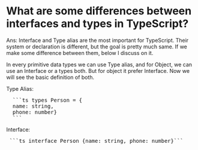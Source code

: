 # What are some differences between interfaces and types in TypeScript?
Ans: Interface and Type alias are the most important for TypeScript. Their system or declaration is different, but the goal is pretty much same. If we make some difference between them, below I discuss on it.

In every primitive data types we can use Type alias, and for Object, we can use an Interface or a types both. But for object it prefer Interface.
Now we will see the basic definition of both.

Type Alias:
<pre lang="markdown">
  ```ts types Person = {
  name: string, 
  phone: number}
  ``` </pre>

Interface:
<pre lang="markdown"> ```ts interface Person {name: string, phone: number}``` </pre>


